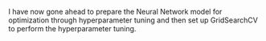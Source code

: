 I have now gone ahead to prepare the Neural Network model for optimization through hyperparameter tuning and then set up GridSearchCV to perform the hyperparameter tuning.
